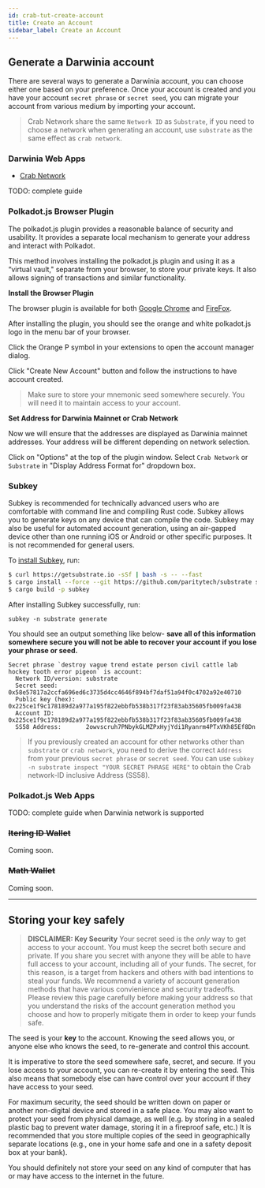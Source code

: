 ```yaml
---
id: crab-tut-create-account
title: Create an Account
sidebar_label: Create an Account
---
```


## Generate a Darwinia account

There are several ways to generate a Darwinia account, you can choose either one based on your preference.  Once your account is created and you have your account `secret phrase` or `secret seed`, you can migrate your account from various medium by importing your account.  

> Crab Network share the same `Network ID` as `Substrate`, if you need to choose a network when generating an account, use `substrate` as the same effect as `crab network`.

<!--DOCUSAURUS_CODE_TABS-->
<!--Darwinia Web Apps-->
### Darwinia Web Apps

- [Crab Network](https://apps.darwinia.network)

TODO: complete guide

<!--Polkadot.js Browser Plugin-->
### Polkadot.js Browser Plugin

The polkadot.js plugin provides a reasonable balance of security and usability. It provides a separate local mechanism to generate your address and interact with Polkadot.

This method involves installing the polkadot.js plugin and using it as a “virtual vault," separate from your browser, to store your private keys. It also allows signing of transactions and similar functionality.

**Install the Browser Plugin**

The browser plugin is available for both [Google Chrome](https://chrome.google.com/webstore/detail/polkadot%7Bjs%7D-extension/mopnmbcafieddcagagdcbnhejhlodfdd?hl=en) and [FireFox](https://addons.mozilla.org/en-US/firefox/addon/polkadot-js-extension).

After installing the plugin, you should see the orange and white polkadot.js logo in the menu bar of your
browser.

Click the Orange P symbol in your extensions to open the account manager dialog.

Click "Create New Account" button and follow the instructions to have account created.  

> Make sure to store your mnemonic seed somewhere securely. You will need it to maintain access to your account.

**Set Address for Darwinia Mainnet or Crab Network**

Now we will ensure that the addresses are displayed as Darwinia mainnet addresses.  Your address will be different depending on network selection.

Click on "Options" at the top of the plugin window.  Select `Crab Network` or `Substrate` in "Display Address Format for" dropdown box. 

<!--Subkey CLI-->
### Subkey

Subkey is recommended for technically advanced users who are comfortable with command line and compiling Rust code. Subkey allows you to generate keys on any device that can compile the code. Subkey may also be useful for automated account generation, using an air-gapped device other than one running iOS or Android or other specific purposes. It is not recommended for general users.

To [install Subkey](https://substrate.dev/docs/en/ecosystem/subkey#more-subkey-to-explore), run:

```bash
$ curl https://getsubstrate.io -sSf | bash -s -- --fast
$ cargo install --force --git https://github.com/paritytech/substrate subkey
$ cargo build -p subkey
```

After installing Subkey successfully, run:

```shell
subkey -n substrate generate
```

You should see an output something like below- **save all of this information somewhere secure you will not be able to recover your account if you lose your phrase or seed.**

```text
Secret phrase `destroy vague trend estate person civil cattle lab hockey tooth error pigeon` is account:
  Network ID/version: substrate
  Secret seed:        0x58e57817a2ccfa696ed6c3735d4cc4646f894bf7daf51a94f0c4702a92e40710
  Public key (hex):   0x225ce1f9c178189d2a977a195f822ebbfb538b317f23f83ab35605fb009fa438
  Account ID:         0x225ce1f9c178189d2a977a195f822ebbfb538b317f23f83ab35605fb009fa438
  SS58 Address:       2owvscruh7PNbykGLMZPxHyjYdi1Ryanrm4PTxVKh85Ef8Dn
```

> If you previously created an account for other networks other than `substrate` or `crab network`, you need to derive the  correct `Address` from your previous  `secret phrase` or `secret seed`.  You can use `subkey -n substrate inspect "YOUR SECRET PHRASE HERE"` to obtain the Crab network-ID inclusive Address (SS58).

<!--Polkadot.js Web Apps-->
### Polkadot.js Web Apps
TODO: complete guide when Darwinia network is supported

<!--Mobile Wallet-->
### ~~Itering ID Wallet~~

Coming soon.

### ~~Math Wallet~~

Coming soon.
<!--END_DOCUSAURUS_CODE_TABS-->
<hr />

## Storing your key safely

> **DISCLAIMER: Key Security**
Your secret seed is the _only_ way to get access to your account. You must keep
the secret both secure and private. If you share you secret with anyone they
will be able to have full access to your account, including all of your funds.
The secret, for this reason, is a target from hackers and others with bad
intentions to steal your funds. We recommend a variety of account generation
methods that have various convienience and security tradeoffs. Please review
this page carefully before making your address so that you understand the risks
of the account generation method you choose and how to properly mitigate them
in order to keep your funds safe.

The seed is your **key** to the account. Knowing the seed allows you, or anyone
else who knows the seed, to re-generate and control this account.

It is imperative to store the seed somewhere safe, secret, and secure. If
you lose access to your account, you can re-create it by entering the seed. This
also means that somebody else can have control over your account if they have
access to your seed.

For maximum security, the seed should be written down on paper or another non-digital device and stored in a
safe place. You may also want to protect your seed from physical damage, as well (e.g. by storing in a sealed
plastic bag to prevent water damage, storing it in a fireproof safe, etc.) It is recommended that you store
multiple copies of the seed in geographically separate locations (e.g., one in your home safe and one in a
safety deposit box at your bank).

You should definitely not store your seed on any kind of computer that has or may have access to the internet
in the future.